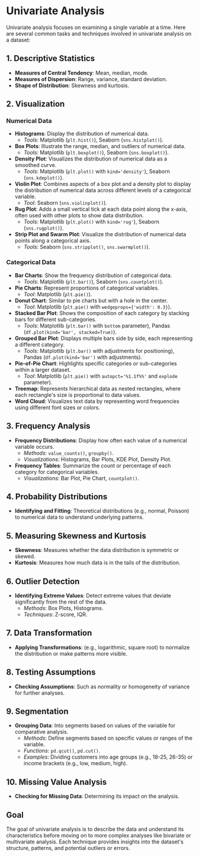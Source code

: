 # Univariate Analysis

Univariate analysis focuses on examining a single variable at a time. Here are several common tasks and techniques involved in univariate analysis on a dataset:

## 1. Descriptive Statistics

- **Measures of Central Tendency**: Mean, median, mode.
- **Measures of Dispersion**: Range, variance, standard deviation.
- **Shape of Distribution**: Skewness and kurtosis.

## 2. Visualization

### Numerical Data

- **Histograms**: Display the distribution of numerical data.
  - *Tools*: Matplotlib (`plt.hist()`), Seaborn (`sns.histplot()`).
- **Box Plots**: Illustrate the range, median, and outliers of numerical data.
  - *Tools*: Matplotlib (`plt.boxplot()`), Seaborn (`sns.boxplot()`).
- **Density Plot**: Visualizes the distribution of numerical data as a smoothed curve.
  - *Tools*: Matplotlib (`plt.plot()` with `kind='density'`), Seaborn (`sns.kdeplot()`).
- **Violin Plot**: Combines aspects of a box plot and a density plot to display the distribution of numerical data across different levels of a categorical variable.
  - *Tool*: Seaborn (`sns.violinplot()`).
- **Rug Plot**: Adds a small vertical tick at each data point along the x-axis, often used with other plots to show data distribution.
  - *Tools*: Matplotlib (`plt.plot()` with `kind='rug'`), Seaborn (`sns.rugplot()`).
- **Strip Plot and Swarm Plot**: Visualize the distribution of numerical data points along a categorical axis.
  - *Tools*: Seaborn (`sns.stripplot()`, `sns.swarmplot()`).

### Categorical Data

- **Bar Charts**: Show the frequency distribution of categorical data.
  - *Tools*: Matplotlib (`plt.bar()`), Seaborn (`sns.countplot()`).
- **Pie Charts**: Represent proportions of categorical variables.
  - *Tool*: Matplotlib (`plt.pie()`).
- **Donut Chart**: Similar to pie charts but with a hole in the center.
  - *Tool*: Matplotlib (`plt.pie()` with `wedgeprops={'width': 0.3}`).
- **Stacked Bar Plot**: Shows the composition of each category by stacking bars for different sub-categories.
  - *Tools*: Matplotlib (`plt.bar()` with `bottom` parameter), Pandas (`df.plot(kind='bar', stacked=True)`).
- **Grouped Bar Plot**: Displays multiple bars side by side, each representing a different category.
  - *Tools*: Matplotlib (`plt.bar()` with adjustments for positioning), Pandas (`df.plot(kind='bar')` with adjustments).
- **Pie-of-Pie Chart**: Highlights specific categories or sub-categories within a larger dataset.
  - *Tool*: Matplotlib (`plt.pie()` with `autopct='%1.1f%%'` and `explode` parameter).
- **Treemap**: Represents hierarchical data as nested rectangles, where each rectangle's size is proportional to data values.
- **Word Cloud**: Visualizes text data by representing word frequencies using different font sizes or colors.

## 3. Frequency Analysis

- **Frequency Distributions**: Display how often each value of a numerical variable occurs.
  - *Methods*: `value_counts()`, `groupby()`.
  - *Visualizations*: Histograms, Bar Plots, KDE Plot, Density Plot.
- **Frequency Tables**: Summarize the count or percentage of each category for categorical variables.
  - *Visualizations*: Bar Plot, Pie Chart, `countplot()`.

## 4. Probability Distributions

- **Identifying and Fitting**: Theoretical distributions (e.g., normal, Poisson) to numerical data to understand underlying patterns.

## 5. Measuring Skewness and Kurtosis

- **Skewness**: Measures whether the data distribution is symmetric or skewed.
- **Kurtosis**: Measures how much data is in the tails of the distribution.

## 6. Outlier Detection

- **Identifying Extreme Values**: Detect extreme values that deviate significantly from the rest of the data.
  - *Methods*: Box Plots, Histograms.
  - *Techniques*: Z-score, IQR.

## 7. Data Transformation

- **Applying Transformations**: (e.g., logarithmic, square root) to normalize the distribution or make patterns more visible.

## 8. Testing Assumptions

- **Checking Assumptions**: Such as normality or homogeneity of variance for further analyses.

## 9. Segmentation

- **Grouping Data**: Into segments based on values of the variable for comparative analysis.
  - *Methods*: Define segments based on specific values or ranges of the variable.
  - *Functions*: `pd.qcut()`, `pd.cut()`.
  - *Examples*: Dividing customers into age groups (e.g., 18-25, 26-35) or income brackets (e.g., low, medium, high).

## 10. Missing Value Analysis

- **Checking for Missing Data**: Determining its impact on the analysis.

## Goal

The goal of univariate analysis is to describe the data and understand its characteristics before moving on to more complex analyses like bivariate or multivariate analysis. Each technique provides insights into the dataset's structure, patterns, and potential outliers or errors.
